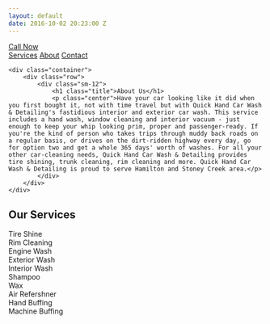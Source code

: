 ```yaml
---
layout: default
date: 2016-10-02 20:23:00 Z
---
```


<div class="visible-sm action-btn">
	<a href="tel:289-339-0360"><i class="fa fa-phone"></i> Call Now</a>
</div>  

<section id="home" class="welcome">
	<div class="slider"></div>
	<div class="square-links">
		<a class="blue" href="#services">Services</a>
		<a class="green" href="#about">About</a>
		<a class="blue-grey" href="#footer">Contact</a>
	</div>
</section>

<section id="about" class="about-section">

	<div class="container">
		<div class="row">
			<div class="sm-12">
				<h1 class="title">About Us</h1>
				<p class="center">Have your car looking like it did when you first bought it, not with time travel but with Quick Hand Car Wash & Detailing's fastidious interior and exterior car wash. This service includes a hand wash, window cleaning and interior vacuum - just enough to keep your whip looking prim, proper and passenger-ready. If you're the kind of person who takes trips through muddy back roads on a regular basis, or drives on the dirt-ridden highway every day, go for option two and get a whole 365 days' worth of washes. For all your other car-cleaning needs, Quick Hand Car Wash & Detailing provides tire shining, trunk cleaning, rim cleaning and more. Quick Hand Car Wash & Detailing is proud to serve Hamilton and Stoney Creek area.</p>
			</div>
		</div>
 	</div>
    
    
</section>

<section id="services" class="services-section">
	<div class="container">
		<div class="row">
			<h1 class="title">Our Services</h1>			
			<div class="sm-12 md-6"><span class="service-item">Tire Shine</span></div>
			<div class="sm-12 md-6"><span class="service-item">Rim Cleaning</span></div>
			<div class="sm-12 md-6"><span class="service-item">Engine Wash</span></div>
			<div class="sm-12 md-6"><span class="service-item">Exterior Wash</span></div>
			<div class="sm-12 md-6"><span class="service-item">Interior Wash</span></div>
			<div class="sm-12 md-6"><span class="service-item">Shampoo</span></div>
			<div class="sm-12 md-6"><span class="service-item">Wax</span></div>
			<div class="sm-12 md-6"><span class="service-item">Air Refershner</span></div>
			<div class="sm-12 md-6"><span class="service-item">Hand Buffing</span></div>
			<div class="sm-12 md-6"><span class="service-item">Machine Buffing</span></div>
		</div>
	</div>
</section>

<!--section class="wrapper filler"></section-->
